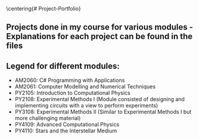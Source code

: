 \centering{# Project-Portfolio}

## Projects done in my course for various modules - Explanations for each project can be found in the files

## Legend for different modules:
- AM2060: C# Programming with Applications
- AM2061: Computer Modelling and Numerical Techniques
- PY2105: Introduction to Computational Physics
- PY2108: Experimental Methods I (Module consisted of designing and implementing circuits with a view to perform experiments)
- PY3108: Experimental Methods II (Similar to Experimental Methods I but more challenging material)
- PY4109: Advanced Computational Physics
- PY4110: Stars and the Interstellar Medium
